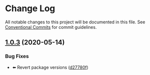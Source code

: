 # Change Log

All notable changes to this project will be documented in this file.
See [Conventional Commits](https://conventionalcommits.org) for commit guidelines.

## [1.0.3](https://github.com/n8io/boilerplate-monorepo/compare/v1.0.0...v1.0.3) (2020-05-14)


### Bug Fixes

* ⬅️ Revert package versions ([d27780f](https://github.com/n8io/boilerplate-monorepo/commit/d27780fdd1dd49d831bee0296326ff2918a12bdb))
